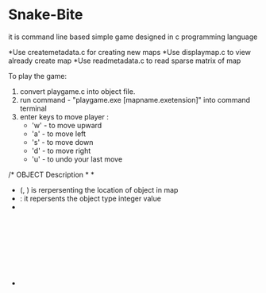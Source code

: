 # Snake-Bite
it is command line based simple game designed in c programming language

*Use createmetadata.c for creating new maps
*Use displaymap.c to view already create map
*Use readmetadata.c to read sparse matrix of map


To play the game:
1. convert playgame.c into object file.
2. run command - "playgame.exe [mapname.exetension]" into command terminal
3. enter keys to move player :
    * 'w' - to move upward
    * 'a' - to move left
    * 's' - to move down
    * 'd' - to move right
    * 'u' - to undo your last move




/* OBJECT Description
 *
 *
 * (<object row>, <object col>) is rerpersenting the location of object in map
 * <object code> : it repersents the object type integer value  
 * 
 * <object code> 
 *  0 : The player(P)
 *  1 : snake (~)
 *  2 : vertical walls (|)
 *  3 : horizontal walls(-)
 *  4 : corners (*)
 *  5 : hurdle(=)
 *  6 : target(X)
 *  7 : moveable area(' ')
 *  */
